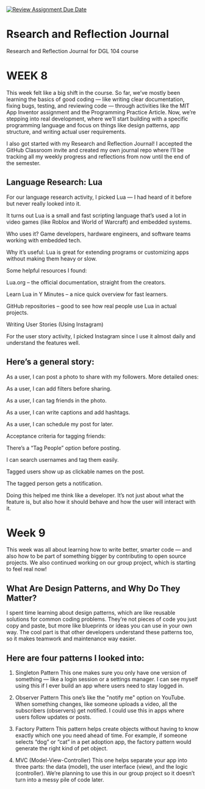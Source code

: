 [![Review Assignment Due Date](https://classroom.github.com/assets/deadline-readme-button-22041afd0340ce965d47ae6ef1cefeee28c7c493a6346c4f15d667ab976d596c.svg)](https://classroom.github.com/a/MMj2nZMu)
# Rsearch and Reflection Journal
Research and Reflection Journal for DGL 104 course

# WEEK 8

This week felt like a big shift in the course. So far, we’ve mostly been learning the basics of good coding — like writing clear documentation, fixing bugs, testing, and reviewing code — through activities like the MIT App Inventor assignment and the Programming Practice Article. Now, we’re stepping into real development, where we’ll start building with a specific programming language and focus on things like design patterns, app structure, and writing actual user requirements.

I also got started with my Research and Reflection Journal! I accepted the GitHub Classroom invite and created my own journal repo where I’ll be tracking all my weekly progress and reflections from now until the end of the semester.

## Language Research: Lua
For our language research activity, I picked Lua — I had heard of it before but never really looked into it. 

It turns out Lua is a small and fast scripting language that’s used a lot in video games (like Roblox and World of Warcraft) and embedded systems.

Who uses it? Game developers, hardware engineers, and software teams working with embedded tech.

Why it’s useful: Lua is great for extending programs or customizing apps without making them heavy or slow.

Some helpful resources I found:

Lua.org – the official documentation, straight from the creators.

Learn Lua in Y Minutes – a nice quick overview for fast learners.

GitHub repositories – good to see how real people use Lua in actual projects.

Writing User Stories (Using Instagram)

For the user story activity, I picked Instagram since I use it almost daily and understand the features well.

## Here’s a general story:

As a user, I can post a photo to share with my followers.
More detailed ones:

As a user, I can add filters before sharing.

As a user, I can tag friends in the photo.

As a user, I can write captions and add hashtags.

As a user, I can schedule my post for later.

Acceptance criteria for tagging friends:

There’s a “Tag People” option before posting.

I can search usernames and tag them easily.

Tagged users show up as clickable names on the post.

The tagged person gets a notification.

Doing this helped me think like a developer. It’s not just about what the feature is, but also how it should behave and how the user will interact with it.


# Week 9 

This week was all about learning how to write better, smarter code — and also how to be part of something bigger by contributing to open source projects. We also continued working on our group project, which is starting to feel real now!

## What Are Design Patterns, and Why Do They Matter?

I spent time learning about design patterns, which are like reusable solutions for common coding problems. They’re not pieces of code you just copy and paste, but more like blueprints or ideas you can use in your own way. The cool part is that other developers understand these patterns too, so it makes teamwork and maintenance way easier.

## Here are four patterns I looked into:

1. Singleton Pattern
This one makes sure you only have one version of something — like a login session or a settings manager. I can see myself using this if I ever build an app where users need to stay logged in.

2. Observer Pattern
This one’s like the "notify me" option on YouTube. When something changes, like someone uploads a video, all the subscribers (observers) get notified. I could use this in apps where users follow updates or posts.

3. Factory Pattern
This pattern helps create objects without having to know exactly which one you need ahead of time. For example, if someone selects “dog” or “cat” in a pet adoption app, the factory pattern would generate the right kind of pet object.

4. MVC (Model-View-Controller)
This one helps separate your app into three parts: the data (model), the user interface (view), and the logic (controller). We’re planning to use this in our group project so it doesn’t turn into a messy pile of code later.

